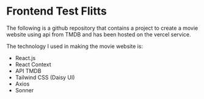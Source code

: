 # Frontend Test Flitts

The following is a github repository that contains a project to create a movie website using api from TMDB and has been hosted on the vercel service.

The technology I used in making the movie website is:
- React.js
- React Context
- API TMDB
- Tailwind CSS (Daisy UI)
- Axios
- Sonner
  
